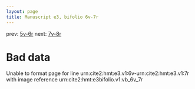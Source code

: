 ```yaml
---
layout: page
title: Manuscript e3, bifolio 6v-7r
---
```


prev: [5v-6r](../5v-6r/) next: [7v-8r](../7v-8r/)

# Bad data

Unable to format page for line urn:cite2:hmt:e3.v1:6v-urn:cite2:hmt:e3.v1:7r with image reference urn:cite2:hmt:e3bifolio.v1:vb_6v_7r
